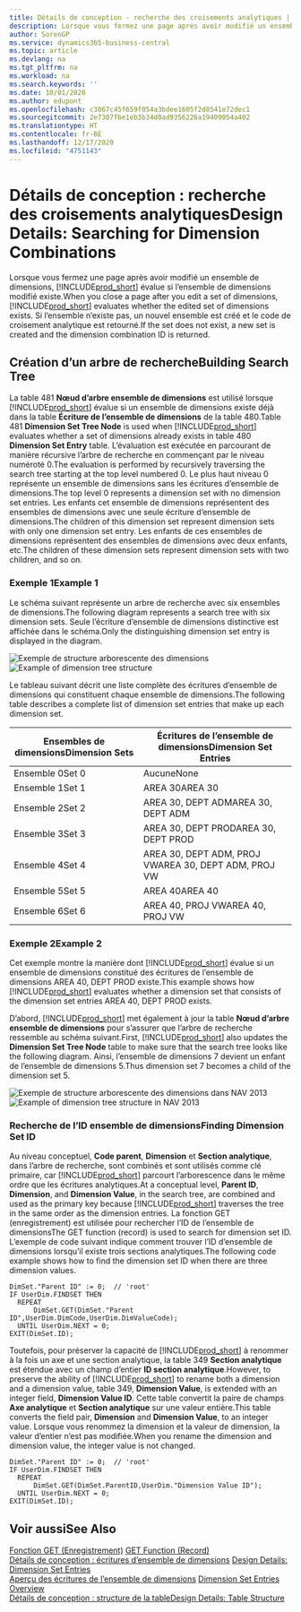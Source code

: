 ```yaml
---
title: Détails de conception - recherche des croisements analytiques | Microsoft Docs
description: Lorsque vous fermez une page après avoir modifié un ensemble de dimensions, Business Central évalue si l’ensemble de dimensions modifié existe. Si l’ensemble n’existe pas, un nouvel ensemble est créé et le code de croisement analytique est retourné.
author: SorenGP
ms.service: dynamics365-business-central
ms.topic: article
ms.devlang: na
ms.tgt_pltfrm: na
ms.workload: na
ms.search.keywords: ''
ms.date: 10/01/2020
ms.author: edupont
ms.openlocfilehash: c3867c45f659f054a3bdee1605f2d8541e72dec1
ms.sourcegitcommit: 2e7307fbe1eb3b34d0ad9356226a19409054a402
ms.translationtype: HT
ms.contentlocale: fr-BE
ms.lasthandoff: 12/17/2020
ms.locfileid: "4751143"
---
```

# <a name="design-details-searching-for-dimension-combinations"></a><span data-ttu-id="9ee46-104">Détails de conception : recherche des croisements analytiques</span><span class="sxs-lookup"><span data-stu-id="9ee46-104">Design Details: Searching for Dimension Combinations</span></span>
<span data-ttu-id="9ee46-105">Lorsque vous fermez une page après avoir modifié un ensemble de dimensions, [!INCLUDE[prod_short](includes/prod_short.md)] évalue si l’ensemble de dimensions modifié existe.</span><span class="sxs-lookup"><span data-stu-id="9ee46-105">When you close a page after you edit a set of dimensions, [!INCLUDE[prod_short](includes/prod_short.md)] evaluates whether the edited set of dimensions exists.</span></span> <span data-ttu-id="9ee46-106">Si l’ensemble n’existe pas, un nouvel ensemble est créé et le code de croisement analytique est retourné.</span><span class="sxs-lookup"><span data-stu-id="9ee46-106">If the set does not exist, a new set is created and the dimension combination ID is returned.</span></span>  

## <a name="building-search-tree"></a><span data-ttu-id="9ee46-107">Création d’un arbre de recherche</span><span class="sxs-lookup"><span data-stu-id="9ee46-107">Building Search Tree</span></span>  
 <span data-ttu-id="9ee46-108">La table 481 **Nœud d’arbre ensemble de dimensions** est utilisé lorsque [!INCLUDE[prod_short](includes/prod_short.md)] évalue si un ensemble de dimensions existe déjà dans la table **Écriture de l’ensemble de dimensions** de la table 480.</span><span class="sxs-lookup"><span data-stu-id="9ee46-108">Table 481 **Dimension Set Tree Node** is used when [!INCLUDE[prod_short](includes/prod_short.md)] evaluates whether a set of dimensions already exists in table 480 **Dimension Set Entry** table.</span></span> <span data-ttu-id="9ee46-109">L’évaluation est exécutée en parcourant de manière récursive l’arbre de recherche en commençant par le niveau numéroté 0.</span><span class="sxs-lookup"><span data-stu-id="9ee46-109">The evaluation is performed by recursively traversing the search tree starting at the top level numbered 0.</span></span> <span data-ttu-id="9ee46-110">Le plus haut niveau 0 représente un ensemble de dimensions sans les écritures d’ensemble de dimensions.</span><span class="sxs-lookup"><span data-stu-id="9ee46-110">The top level 0 represents a dimension set with no dimension set entries.</span></span> <span data-ttu-id="9ee46-111">Les enfants cet ensemble de dimensions représentent des ensembles de dimensions avec une seule écriture d’ensemble de dimensions.</span><span class="sxs-lookup"><span data-stu-id="9ee46-111">The children of this dimension set represent dimension sets with only one dimension set entry.</span></span> <span data-ttu-id="9ee46-112">Les enfants de ces ensembles de dimensions représentent des ensembles de dimensions avec deux enfants, etc.</span><span class="sxs-lookup"><span data-stu-id="9ee46-112">The children of these dimension sets represent dimension sets with two children, and so on.</span></span>  

### <a name="example-1"></a><span data-ttu-id="9ee46-113">Exemple 1</span><span class="sxs-lookup"><span data-stu-id="9ee46-113">Example 1</span></span>  
 <span data-ttu-id="9ee46-114">Le schéma suivant représente un arbre de recherche avec six ensembles de dimensions.</span><span class="sxs-lookup"><span data-stu-id="9ee46-114">The following diagram represents a search tree with six dimension sets.</span></span> <span data-ttu-id="9ee46-115">Seule l’écriture d’ensemble de dimensions distinctive est affichée dans le schéma.</span><span class="sxs-lookup"><span data-stu-id="9ee46-115">Only the distinguishing dimension set entry is displayed in the diagram.</span></span>  

 <span data-ttu-id="9ee46-116">![Exemple de structure arborescente des dimensions](media/nav2013_dimension_tree.png "Exemple de structure arborescente des dimensions")</span><span class="sxs-lookup"><span data-stu-id="9ee46-116">![Example of dimension tree structure](media/nav2013_dimension_tree.png "Example of dimension tree structure")</span></span>  

 <span data-ttu-id="9ee46-117">Le tableau suivant décrit une liste complète des écritures d’ensemble de dimensions qui constituent chaque ensemble de dimensions.</span><span class="sxs-lookup"><span data-stu-id="9ee46-117">The following table describes a complete list of dimension set entries that make up each dimension set.</span></span>  

|<span data-ttu-id="9ee46-118">Ensembles de dimensions</span><span class="sxs-lookup"><span data-stu-id="9ee46-118">Dimension Sets</span></span>|<span data-ttu-id="9ee46-119">Écritures de l’ensemble de dimensions</span><span class="sxs-lookup"><span data-stu-id="9ee46-119">Dimension Set Entries</span></span>|  
|--------------------|---------------------------|  
|<span data-ttu-id="9ee46-120">Ensemble 0</span><span class="sxs-lookup"><span data-stu-id="9ee46-120">Set 0</span></span>|<span data-ttu-id="9ee46-121">Aucune</span><span class="sxs-lookup"><span data-stu-id="9ee46-121">None</span></span>|  
|<span data-ttu-id="9ee46-122">Ensemble 1</span><span class="sxs-lookup"><span data-stu-id="9ee46-122">Set 1</span></span>|<span data-ttu-id="9ee46-123">AREA 30</span><span class="sxs-lookup"><span data-stu-id="9ee46-123">AREA 30</span></span>|  
|<span data-ttu-id="9ee46-124">Ensemble 2</span><span class="sxs-lookup"><span data-stu-id="9ee46-124">Set 2</span></span>|<span data-ttu-id="9ee46-125">AREA 30, DEPT ADM</span><span class="sxs-lookup"><span data-stu-id="9ee46-125">AREA 30, DEPT ADM</span></span>|  
|<span data-ttu-id="9ee46-126">Ensemble 3</span><span class="sxs-lookup"><span data-stu-id="9ee46-126">Set 3</span></span>|<span data-ttu-id="9ee46-127">AREA 30, DEPT PROD</span><span class="sxs-lookup"><span data-stu-id="9ee46-127">AREA 30, DEPT PROD</span></span>|  
|<span data-ttu-id="9ee46-128">Ensemble 4</span><span class="sxs-lookup"><span data-stu-id="9ee46-128">Set 4</span></span>|<span data-ttu-id="9ee46-129">AREA 30, DEPT ADM, PROJ VW</span><span class="sxs-lookup"><span data-stu-id="9ee46-129">AREA 30, DEPT ADM, PROJ VW</span></span>|  
|<span data-ttu-id="9ee46-130">Ensemble 5</span><span class="sxs-lookup"><span data-stu-id="9ee46-130">Set 5</span></span>|<span data-ttu-id="9ee46-131">AREA 40</span><span class="sxs-lookup"><span data-stu-id="9ee46-131">AREA 40</span></span>|  
|<span data-ttu-id="9ee46-132">Ensemble 6</span><span class="sxs-lookup"><span data-stu-id="9ee46-132">Set 6</span></span>|<span data-ttu-id="9ee46-133">AREA 40, PROJ VW</span><span class="sxs-lookup"><span data-stu-id="9ee46-133">AREA 40, PROJ VW</span></span>|  

### <a name="example-2"></a><span data-ttu-id="9ee46-134">Exemple 2</span><span class="sxs-lookup"><span data-stu-id="9ee46-134">Example 2</span></span>  
 <span data-ttu-id="9ee46-135">Cet exemple montre la manière dont [!INCLUDE[prod_short](includes/prod_short.md)] évalue si un ensemble de dimensions constitué des écritures de l’ensemble de dimensions AREA 40, DEPT PROD existe.</span><span class="sxs-lookup"><span data-stu-id="9ee46-135">This example shows how [!INCLUDE[prod_short](includes/prod_short.md)] evaluates whether a dimension set that consists of the dimension set entries AREA 40, DEPT PROD exists.</span></span>  

 <span data-ttu-id="9ee46-136">D’abord, [!INCLUDE[prod_short](includes/prod_short.md)] met également à jour la table **Nœud d’arbre ensemble de dimensions** pour s’assurer que l’arbre de recherche ressemble au schéma suivant.</span><span class="sxs-lookup"><span data-stu-id="9ee46-136">First, [!INCLUDE[prod_short](includes/prod_short.md)] also updates the **Dimension Set Tree Node** table to make sure that the search tree looks like the following diagram.</span></span> <span data-ttu-id="9ee46-137">Ainsi, l’ensemble de dimensions 7 devient un enfant de l’ensemble de dimensions 5.</span><span class="sxs-lookup"><span data-stu-id="9ee46-137">Thus dimension set 7 becomes a child of the dimension set 5.</span></span>  

 <span data-ttu-id="9ee46-138">![Exemple de structure arborescente des dimensions dans NAV 2013](media/nav2013_dimension_tree_example2.png "Exemple de structure arborescente des dimensions dans NAV 2013")</span><span class="sxs-lookup"><span data-stu-id="9ee46-138">![Example of dimension tree structure in NAV 2013](media/nav2013_dimension_tree_example2.png "Example of dimension tree structure in NAV 2013")</span></span>  

### <a name="finding-dimension-set-id"></a><span data-ttu-id="9ee46-139">Recherche de l’ID ensemble de dimensions</span><span class="sxs-lookup"><span data-stu-id="9ee46-139">Finding Dimension Set ID</span></span>  
 <span data-ttu-id="9ee46-140">Au niveau conceptuel, **Code parent**, **Dimension** et **Section analytique**, dans l’arbre de recherche, sont combinés et sont utilisés comme clé primaire, car [!INCLUDE[prod_short](includes/prod_short.md)] parcourt l’arborescence dans le même ordre que les écritures analytiques.</span><span class="sxs-lookup"><span data-stu-id="9ee46-140">At a conceptual level, **Parent ID**, **Dimension**, and **Dimension Value**, in the search tree, are combined and used as the primary key because [!INCLUDE[prod_short](includes/prod_short.md)] traverses the tree in the same order as the dimension entries.</span></span> <span data-ttu-id="9ee46-141">La fonction GET (enregistrement) est utilisée pour rechercher l’ID de l’ensemble de dimensions</span><span class="sxs-lookup"><span data-stu-id="9ee46-141">The GET function (record) is used to search for dimension set ID.</span></span> <span data-ttu-id="9ee46-142">L’exemple de code suivant indique comment trouver l’ID d’ensemble de dimensions lorsqu’il existe trois sections analytiques.</span><span class="sxs-lookup"><span data-stu-id="9ee46-142">The following code example shows how to find the dimension set ID when there are three dimension values.</span></span>  

```  
DimSet."Parent ID" := 0;  // 'root'  
IF UserDim.FINDSET THEN  
  REPEAT  
      DimSet.GET(DimSet."Parent ID",UserDim.DimCode,UserDim.DimValueCode);  
  UNTIL UserDim.NEXT = 0;  
EXIT(DimSet.ID);  

```  

<span data-ttu-id="9ee46-143">Toutefois, pour préserver la capacité de [!INCLUDE[prod_short](includes/prod_short.md)] à renommer à la fois un axe et une section analytique, la table 349 **Section analytique** est étendue avec un champ d’entier **ID section analytique**.</span><span class="sxs-lookup"><span data-stu-id="9ee46-143">However, to preserve the ability of [!INCLUDE[prod_short](includes/prod_short.md)] to rename both a dimension and a dimension value, table 349, **Dimension Value**, is extended with an integer field, **Dimension Value ID**.</span></span> <span data-ttu-id="9ee46-144">Cette table convertit la paire de champs **Axe analytique** et **Section analytique** sur une valeur entière.</span><span class="sxs-lookup"><span data-stu-id="9ee46-144">This table converts the field pair, **Dimension** and **Dimension Value**, to an integer value.</span></span> <span data-ttu-id="9ee46-145">Lorsque vous renommez la dimension et la valeur de dimension, la valeur d’entier n’est pas modifiée.</span><span class="sxs-lookup"><span data-stu-id="9ee46-145">When you rename the dimension and dimension value, the integer value is not changed.</span></span>  

```  
DimSet."Parent ID" := 0;  // 'root'  
IF UserDim.FINDSET THEN  
  REPEAT  
      DimSet.GET(DimSet.ParentID,UserDim."Dimension Value ID");  
  UNTIL UserDim.NEXT = 0;  
EXIT(DimSet.ID);  

```  

## <a name="see-also"></a><span data-ttu-id="9ee46-146">Voir aussi</span><span class="sxs-lookup"><span data-stu-id="9ee46-146">See Also</span></span>  
 <span data-ttu-id="9ee46-147">[Fonction GET (Enregistrement)](/dynamics-nav/GET-Function--Record-)  </span><span class="sxs-lookup"><span data-stu-id="9ee46-147">[GET Function (Record)](/dynamics-nav/GET-Function--Record-)  </span></span>  
 <span data-ttu-id="9ee46-148">[Détails de conception : écritures d’ensemble de dimensions](design-details-dimension-set-entries.md) </span><span class="sxs-lookup"><span data-stu-id="9ee46-148">[Design Details: Dimension Set Entries](design-details-dimension-set-entries.md) </span></span>  
 <span data-ttu-id="9ee46-149">[Aperçu des écritures de l’ensemble de dimensions](design-details-dimension-set-entries-overview.md) </span><span class="sxs-lookup"><span data-stu-id="9ee46-149">[Dimension Set Entries Overview](design-details-dimension-set-entries-overview.md) </span></span>  
 [<span data-ttu-id="9ee46-150">Détails de conception : structure de la table</span><span class="sxs-lookup"><span data-stu-id="9ee46-150">Design Details: Table Structure</span></span>](design-details-table-structure.md)   
 
